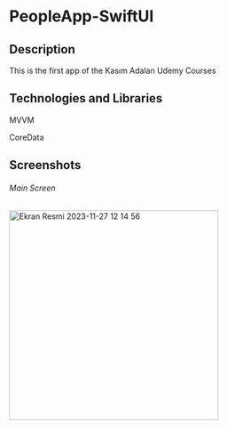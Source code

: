 # PeopleApp-SwiftUI

## <b>Description </b>

This is the first app of the Kasım Adalan Udemy Courses 

## <b>Technologies and Libraries  </b>
MVVM

CoreData

## <b>Screenshots   </b>
###### Main Screen         

<img width="377" alt="Ekran Resmi 2023-11-27 12 14 56" src="https://github.com/Ekinugur/PeopleApp-SwiftUI/assets/89681999/04610f61-82e7-40be-b0f1-8f04d0fc67af">
